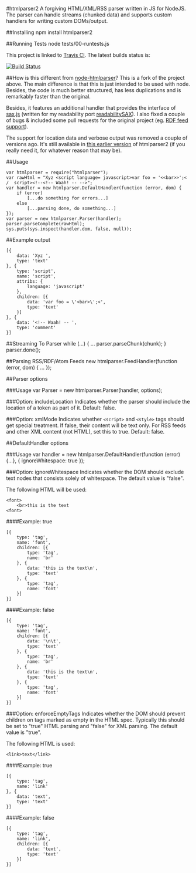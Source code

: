 #htmlparser2
A forgiving HTML/XML/RSS parser written in JS for NodeJS. The parser can handle streams (chunked data) and supports custom handlers for writing custom DOMs/output.

##Installing
	npm install htmlparser2

##Running Tests
	node tests/00-runtests.js

This project is linked to [Travis CI](http://travis-ci.org/). The latest builds status is:

[![Build Status](https://secure.travis-ci.org/FB55/node-htmlparser.png)](http://travis-ci.org/FB55/node-htmlparser)

##How is this different from [node-htmlparser](https://github.com/tautologistics/node-htmlparser)?
This is a fork of the project above. The main difference is that this is just intended to be used with node. Besides, the code is much better structured, has less duplications and is remarkably faster than the original. 

Besides, it features an additional handler that provides the interface of [sax.js](https://github.com/isaacs/sax-js) (written for my readability port [readabilitySAX](https://github.com/fb55/readabilitysax)). I also fixed a couple of bugs & included some pull requests for the original project (eg. [RDF feed support](https://github.com/tautologistics/node-htmlparser/pull/35)).

The support for location data and verbose output was removed a couple of versions ago. It's still available in [this earlier version](https://github.com/FB55/node-htmlparser/tree/e1ae2b231c66caf75ca9b1328925e0cf95bfecc2) of htmlparser2 (if you really need it, for whatever reason that may be).

##Usage

	var htmlparser = require("htmlparser");
	var rawHtml = "Xyz <script language= javascript>var foo = '<<bar>>';< /  script><!--<!-- Waah! -- -->";
	var handler = new htmlparser.DefaultHandler(function (error, dom) {
		if (error)
			[...do something for errors...]
		else
			[...parsing done, do something...]
	});
	var parser = new htmlparser.Parser(handler);
	parser.parseComplete(rawHtml);
	sys.puts(sys.inspect(handler.dom, false, null));

##Example output

	[{
		data: 'Xyz ',
		type: 'text'
	}, {
		type: 'script',
		name: 'script',
		attribs: {
			language: 'javascript'
		},
		children: [{
			data: 'var foo = \'<bar>\';<',
			type: 'text'
		}]
	}, {
		data: '<!-- Waah! -- ',
		type: 'comment'
	}]

##Streaming To Parser
	while (...) {
		...
		parser.parseChunk(chunk);
	}
	parser.done();

##Parsing RSS/RDF/Atom Feeds
	new htmlparser.FeedHandler(function (error, dom) {
		...
	});

##Parser options

###Usage
	var Parser = new htmlparser.Parser(handler, options);

###Option: includeLocation
Indicates whether the parser should include the location of a token as part of it. Default: false.

###Option: xmlMode
Indicates whether `<script>` and `<style>` tags should get special treatment. If false, their content will be text only. For RSS feeds and other XML content (not HTML), set this to true. Default: false.

##DefaultHandler options

###Usage
	var handler = new htmlparser.DefaultHandler(function (error) {...}, {
		ignoreWhitespace: true
	});
	
###Option: ignoreWhitespace
Indicates whether the DOM should exclude text nodes that consists solely of whitespace. The default value is "false". 

The following HTML will be used:

	<font>
		<br>this is the text
	<font>

####Example: true

	[{
		type: 'tag',
		name: 'font',
		children: [{
			type: 'tag',
			name: 'br'
		}, {
			data: 'this is the text\n',
			type: 'text'
		}, {
			type: 'tag',
			name: 'font'
		}]
	}]

####Example: false

	[{
		type: 'tag',
		name: 'font',
		children: [{
			data: '\n\t',
			type: 'text'
		}, {
			type: 'tag',
			name: 'br'
		}, {
			data: 'this is the text\n',
			type: 'text'
		}, {
			type: 'tag',
			name: 'font'
		}]
	}]

###Option: enforceEmptyTags
Indicates whether the DOM should prevent children on tags marked as empty in the HTML spec. Typically this should be set to "true" HTML parsing and "false" for XML parsing. The default value is "true".

The following HTML is used:

	<link>text</link>

####Example: true

	[{
		type: 'tag',
		name: 'link'
	}, {
		data: 'text',
		type: 'text'
	}]

####Example: false

	[{
		type: 'tag',
		name: 'link',
		children: [{
			data: 'text',
			type: 'text'
		}]
	}]